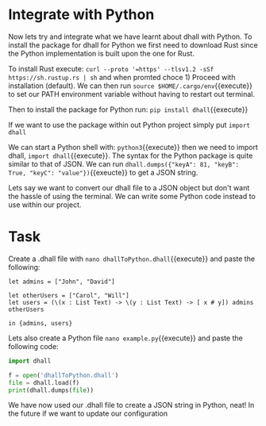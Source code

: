 # Integrate with Python

Now lets try and integrate what we have learnt about dhall with Python. To install the package for dhall for Python we first need to download Rust since the Python implementation is built upon the one for Rust.

To install Rust execute: `curl --proto '=https' --tlsv1.2 -sSf https://sh.rustup.rs | sh` and when promted choce 1) Proceed with installation (default).
We can then run `source $HOME/.cargo/env`{{execute}} to set our PATH environment variable without having to restart out terminal.

Then to install the package for Python run: `pip install dhall`{{execute}}

If we want to use the package within out Python project simply put 
`import dhall `

We can start a Python shell with: `python3`{{execute}} then we need to import dhall, `import dhall`{{execute}}. The syntax for the Python package is quite similar to that of JSON. We can run `dhall.dumps({"keyA": 81, "keyB": True, "keyC": "value"})`{{exeucte}} to get a JSON string.

Lets say we want to convert our dhall file to a JSON object but don't want the hassle of using the terminal. We can write some Python code instead to use within our project.

# Task

Create a .dhall file with `nano dhallToPython.dhall`{{execute}} and paste the following:
```
let admins = ["John", "David"]

let otherUsers = ["Carol", "Will"]
let users = (\(x : List Text) -> \(y : List Text) -> [ x # y]) admins otherUsers

in {admins, users}
```

Lets also create a Python file `nano example.py`{{execute}} and paste the following code:

```python
import dhall 

f = open('dhallToPython.dhall')
file = dhall.load(f)
print(dhall.dumps(file))
```

We have now used our .dhall file to create a JSON string in Python, neat! In the future if we want to update our configuration 
